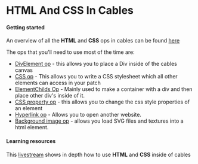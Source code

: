 # HTML And CSS In Cables 

#### Getting started

An overview of all the **HTML** and **CSS** ops in cables can be found [here](https://cables.gl/ops/Ops.Html) 

The ops that you'll need to use most of the time are:

- [DivElement op](https://cables.gl/op/Ops.Html.DivElement_v2) - this allows you to place a Div inside of the cables canvas
- [CSS op](https://cables.gl/op/Ops.Html.CSS_v2) - This allows you to write a CSS stylesheet which all other elements can access in your patch 
- [ElementChilds Op](https://cables.gl/op/Ops.Html.ElementChilds) - Mainly used to make a container with a div and then place other div's inside of it.
- [CSS property op](https://cables.gl/op/Ops.Html.CSSProperty_v2) - this allows you to change the css style properties of an element
- [Hyperlink op](https://cables.gl/op/Ops.Html.HyperLink_v2) - Allows you to open another website.
- [Background image op](https://cables.gl/op/Ops.Html.BackgroundImage_v2) - allows you load SVG files and textures into a html element.

#### Learning resources

This [livestream](https://youtu.be/nPEQnYy9ciw) shows in depth how to use **HTML** and **CSS** inside of cables


